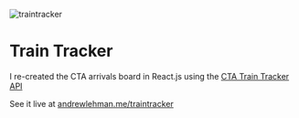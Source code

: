 ![traintracker](https://user-images.githubusercontent.com/26948028/84946394-41070a80-b0ae-11ea-9ce1-aeee47edb0b1.png)
# Train Tracker

I re-created the CTA arrivals board in React.js using the [CTA Train Tracker API](https://www.transitchicago.com/developers/ttdocs/)

See it live at [andrewlehman.me/traintracker](http://andrewlehman.me/traintracker)
